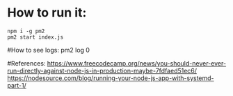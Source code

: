 # How to run it:
    npm i -g pm2
    pm2 start index.js

#How to see logs:
pm2 log 0



#References:
https://www.freecodecamp.org/news/you-should-never-ever-run-directly-against-node-js-in-production-maybe-7fdfaed51ec6/
https://nodesource.com/blog/running-your-node-js-app-with-systemd-part-1/
